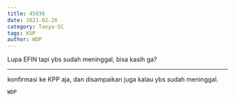 ```yaml
---
title: 45830
date: 2021-02-26
category: Tanya-SC
tags: KUP
author: WDP
---
```


Lupa EFIN tapi ybs sudah meninggal, bisa kasih ga?

---

konfirmasi ke KPP aja, dan disampaikan juga kalau ybs sudah meninggal.

`WDP`
